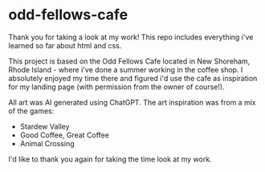 # odd-fellows-cafe


Thank you for taking a look at my work! This repo includes everything i've learned so far about html and css.



This project is based on the Odd Fellows Cafe located in New Shoreham, Rhode Island - where i've done a summer working in the coffee shop. I absolutely enjoyed my time there and figured i'd use the cafe as inspiration for my landing page (with permission from the owner of course!).

All art was AI generated using ChatGPT. The art inspiration was from a mix of the games: 

 - Stardew Valley 
 - Good Coffee, Great Coffee
 - Animal Crossing

 I'd like to thank you again for taking the time look at my work. 

